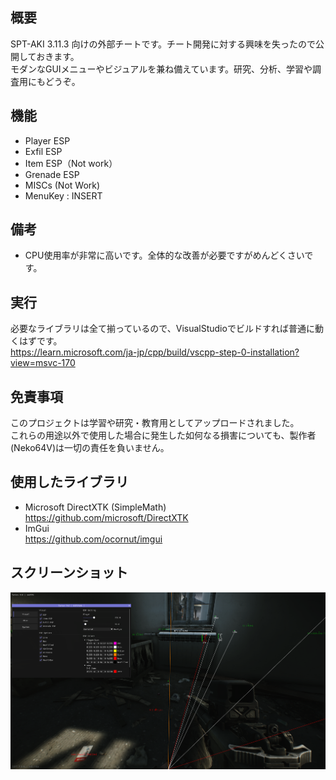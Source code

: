 ## 概要
SPT-AKI 3.11.3 向けの外部チートです。チート開発に対する興味を失ったので公開しておきます。  
モダンなGUIメニューやビジュアルを兼ね備えています。研究、分析、学習や調査用にもどうぞ。

## 機能
* Player ESP
* Exfil ESP
* Item ESP（Not work）
* Grenade ESP
* MISCs (Not Work)
* MenuKey : INSERT

## 備考
* CPU使用率が非常に高いです。全体的な改善が必要ですがめんどくさいです。


## 実行
必要なライブラリは全て揃っているので、VisualStudioでビルドすれば普通に動くはずです。  
https://learn.microsoft.com/ja-jp/cpp/build/vscpp-step-0-installation?view=msvc-170

## 免責事項
このプロジェクトは学習や研究・教育用としてアップロードされました。  
これらの用途以外で使用した場合に発生した如何なる損害についても、製作者(Neko64V)は一切の責任を負いません。  

## 使用したライブラリ
* Microsoft DirectXTK (SimpleMath)  
https://github.com/microsoft/DirectXTK  
* ImGui  
https://github.com/ocornut/imgui  

## スクリーンショット
![image](Image.png)